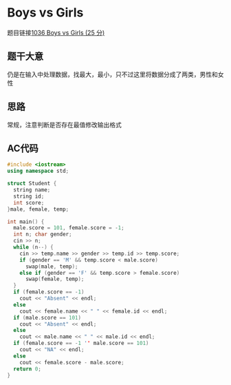 # Boys vs Girls
题目链接[1036 Boys vs Girls (25 分)](https://pintia.cn/problem-sets/994805342720868352/problems/994805453203030016)
## 题干大意

仍是在输入中处理数据，找最大，最小，只不过这里将数据分成了两类，男性和女性

## 思路

常规，注意判断是否存在最值修改输出格式

## AC代码

```cpp linenums="1"
#include <iostream>
using namespace std;

struct Student {
  string name;
  string id;
  int score;
}male, female, temp;

int main() {
  male.score = 101, female.score = -1;
  int n; char gender;
  cin >> n;
  while (n--) {
    cin >> temp.name >> gender >> temp.id >> temp.score;
    if (gender == 'M' && temp.score < male.score)
      swap(male, temp);
    else if (gender == 'F' && temp.score > female.score)
      swap(female, temp);
  }
  if (female.score == -1)
    cout << "Absent" << endl;
  else
    cout << female.name << " " << female.id << endl;
  if (male.score == 101)
    cout << "Absent" << endl;
  else
    cout << male.name << " " << male.id << endl;
  if (female.score == -1 '' male.score == 101)
    cout << "NA" << endl;
  else
    cout << female.score - male.score;
  return 0;
}
```
